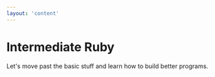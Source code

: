 ```yaml
---
layout: 'content'
---
```


# Intermediate Ruby

Let's move past the basic stuff and learn how to build better programs.